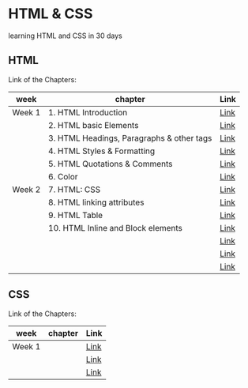 # HTML & CSS

learning HTML and CSS in 30 days

## HTML

Link of the Chapters:

| week   | chapter             | Link |
|--------|---------------------|------|
| Week 1 | 1. HTML Introduction   | [Link](./chapters/html/1-HTML_Introduction.md) |
|        | 2. HTML basic Elements | [Link](./chapters/html/2-HTML_BasicElements.md) |
|        | 3. HTML Headings, Paragraphs & other tags | [Link](./chapters/html/3-Heading%2CParagraph%26otherTags.md) |
|        | 4. HTML Styles & Formatting | [Link](./chapters/html/4-styles%26formatting.md) |
|        | 5. HTML Quotations & Comments | [Link](./chapters/html/5-Quotations%26comments.md) |
|        | 6. Color | [Link](./chapters/html/6-Colors.md) |
| Week 2 | 7. HTML: CSS | [Link](./chapters/html/7-HTMLStyling.md) |
|        | 8. HTML linking attributes| [Link](./chapters/html/8-HTMLLinkingAttributes.md) |
|        | 9. HTML Table | [Link](./chapters/html/9-HTML_Table.md) |
|        |10. HTML Inline and Block elements| [Link](./chapters/html/10-HTML_blockInline.md) |
|        | | [Link]() |
|        | | [Link]() |
|        | | [Link]() |


## CSS

Link of the Chapters:

| week   | chapter             | Link |
|--------|---------------------|------|
| Week 1 |                     | [Link]() |
|        |                     | [Link]() |
|        |                     | [Link]() |
